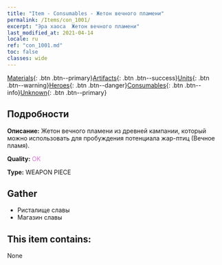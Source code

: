 ```yaml
---
title: "Item - Consumables - Жетон вечного пламени"
permalink: /Items/con_1001/
excerpt: "Эра хаоса  Жетон вечного пламени"
last_modified_at: 2021-04-14
locale: ru
ref: "con_1001.md"
toc: false
classes: wide
---
```

 [Materials](/ru/Items/){: .btn .btn--primary}[Artifacts](/ru/Items/Artifacts/){: .btn .btn--success}[Units](/ru/Items/Units/){: .btn .btn--warning}[Heroes](/ru/Items/Heroes/){: .btn .btn--danger}[Consumables](/ru/Items/Consumables/){: .btn .btn--info}[Unknown](/ru/Items/Unknown/){: .btn .btn--primary}

## Подробности
 **Описание:** Жетон вечного пламени из древней кампании, который можно использовать для пробуждения потенциала жар-птиц (Вечное пламя).

 **Quality:** <span style="color: #DA70D6">OK</span>

 **Type:** WEAPON PIECE

## Gather

*    Ристалище славы 
*    Магазин славы 

## This item contains:

  None

